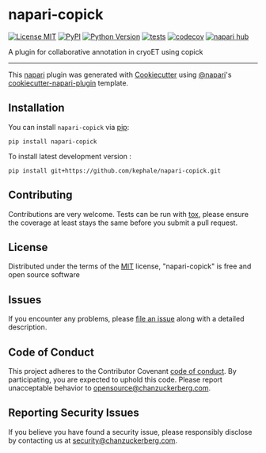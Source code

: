 # napari-copick

[![License MIT](https://img.shields.io/pypi/l/napari-copick.svg?color=green)](https://github.com/kephale/napari-copick/raw/main/LICENSE)
[![PyPI](https://img.shields.io/pypi/v/napari-copick.svg?color=green)](https://pypi.org/project/napari-copick)
[![Python Version](https://img.shields.io/pypi/pyversions/napari-copick.svg?color=green)](https://python.org)
[![tests](https://github.com/kephale/napari-copick/workflows/tests/badge.svg)](https://github.com/kephale/napari-copick/actions)
[![codecov](https://codecov.io/gh/kephale/napari-copick/branch/main/graph/badge.svg)](https://codecov.io/gh/kephale/napari-copick)
[![napari hub](https://img.shields.io/endpoint?url=https://api.napari-hub.org/shields/napari-copick)](https://napari-hub.org/plugins/napari-copick)

A plugin for collaborative annotation in cryoET using copick

----------------------------------

This [napari] plugin was generated with [Cookiecutter] using [@napari]'s [cookiecutter-napari-plugin] template.

<!--
Don't miss the full getting started guide to set up your new package:
https://github.com/napari/cookiecutter-napari-plugin#getting-started

and review the napari docs for plugin developers:
https://napari.org/stable/plugins/index.html
-->

## Installation

You can install `napari-copick` via [pip]:

    pip install napari-copick



To install latest development version :

    pip install git+https://github.com/kephale/napari-copick.git


## Contributing

Contributions are very welcome. Tests can be run with [tox], please ensure
the coverage at least stays the same before you submit a pull request.

## License

Distributed under the terms of the [MIT] license,
"napari-copick" is free and open source software

## Issues

If you encounter any problems, please [file an issue] along with a detailed description.

[napari]: https://github.com/napari/napari
[Cookiecutter]: https://github.com/audreyr/cookiecutter
[@napari]: https://github.com/napari
[MIT]: http://opensource.org/licenses/MIT
[cookiecutter-napari-plugin]: https://github.com/napari/cookiecutter-napari-plugin

[file an issue]: https://github.com/kephale/napari-copick/issues

[napari]: https://github.com/napari/napari
[tox]: https://tox.readthedocs.io/en/latest/
[pip]: https://pypi.org/project/pip/
[PyPI]: https://pypi.org/

## Code of Conduct

This project adheres to the Contributor Covenant [code of conduct](https://github.com/chanzuckerberg/.github/blob/main/CODE_OF_CONDUCT.md). By participating, you are expected to uphold this code. Please report unacceptable behavior to [opensource@chanzuckerberg.com](mailto:opensource@chanzuckerberg.com).

## Reporting Security Issues

If you believe you have found a security issue, please responsibly disclose by contacting us at [security@chanzuckerberg.com](mailto:security@chanzuckerberg.com).
